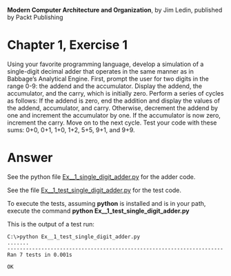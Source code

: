__Modern Computer Architecture and Organization__, by Jim Ledin, published by Packt Publishing
# Chapter 1, Exercise 1

Using your favorite programming language, develop a simulation of a single-digit decimal adder that operates in the same manner as in Babbage’s Analytical Engine. First, prompt the user for two digits in the range 0-9: the addend and the accumulator. Display the addend, the accumulator, and the carry, which is initially zero. Perform a series of cycles as follows: If the addend is zero, end the addition and display the values of the addend, accumulator, and carry. Otherwise, decrement the addend by one and increment the accumulator by one. If the accumulator is now zero, increment the carry. Move on to the next cycle. Test your code with these sums: 0+0, 0+1, 1+0, 1+2, 5+5, 9+1, and 9+9.

# Answer
See the python file [Ex__1_single_digit_adder.py](src/Ex__1_single_digit_adder.py) for the adder code.

See the file [Ex__1_test_single_digit_adder.py](src/Ex__1_test_single_digit_adder.py) for the test code.

To execute the tests, assuming **python** is installed and is in your path, execute the command **python Ex__1_test_single_digit_adder.py**

This is the output of a test run:
```
C:\>python Ex__1_test_single_digit_adder.py
.......
----------------------------------------------------------------------
Ran 7 tests in 0.001s

OK
```